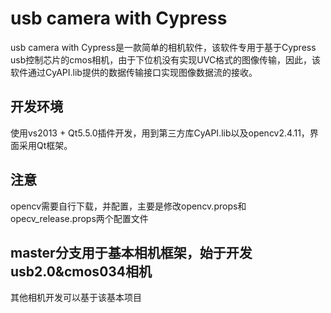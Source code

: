 # usb camera with Cypress
usb camera with Cypress是一款简单的相机软件，该软件专用于基于Cypress usb控制芯片的cmos相机，由于下位机没有实现UVC格式的图像传输，因此，该软件通过CyAPI.lib提供的数据传输接口实现图像数据流的接收。
## 开发环境
使用vs2013 + Qt5.5.0插件开发，用到第三方库CyAPI.lib以及opencv2.4.11，界面采用Qt框架。
## 注意
opencv需要自行下载，并配置，主要是修改opencv.props和opecv_release.props两个配置文件
## master分支用于基本相机框架，始于开发usb2.0&cmos034相机
其他相机开发可以基于该基本项目